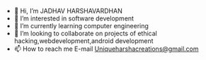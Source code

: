 - 👋 Hi, I’m JADHAV HARSHAVARDHAN
- 👀 I’m interested in software development
- 🌱 I’m currently learning computer engineering
- 💞️ I’m looking to collaborate on projects of ethical hacking,webdevelopment,android development
- 📫 How to reach me E-mail Uniqueharshacreations@gmail.com

<!---
UniqueHarsha/UniqueHarsha is a ✨ special ✨ repository because its `README.md` (this file) appears on your GitHub profile.
You can click the Preview link to take a look at your changes.
--->
